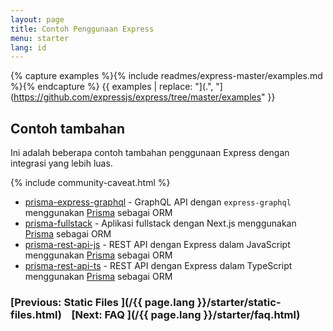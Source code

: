 ```yaml
---
layout: page
title: Contoh Penggunaan Express
menu: starter
lang: id
---
```


{% capture examples %}{% include readmes/express-master/examples.md %}{% endcapture %}
{{ examples | replace: "](.", "](https://github.com/expressjs/express/tree/master/examples" }}

## Contoh tambahan

Ini adalah beberapa contoh tambahan penggunaan Express dengan integrasi yang lebih luas.

{% include community-caveat.html %}

- [prisma-express-graphql](https://github.com/prisma/prisma-examples/tree/latest/typescript/graphql-express) - GraphQL API dengan `express-graphql` menggunakan [Prisma](https://www.npmjs.com/package/prisma) sebagai ORM
- [prisma-fullstack](https://github.com/prisma/prisma-examples/tree/latest/typescript/rest-nextjs-express) - Aplikasi fullstack dengan Next.js menggunakan [Prisma](https://www.npmjs.com/package/prisma) sebagai ORM
- [prisma-rest-api-js](https://github.com/prisma/prisma-examples/tree/latest/javascript/rest-express) - REST API dengan Express dalam JavaScript menggunakan [Prisma](https://www.npmjs.com/package/prisma) sebagai ORM
- [prisma-rest-api-ts](https://github.com/prisma/prisma-examples/tree/latest/typescript/rest-express) - REST API dengan Express dalam TypeScript menggunakan [Prisma](https://www.npmjs.com/package/prisma) sebagai ORM


###  [Previous: Static Files ](/{{ page.lang }}/starter/static-files.html)&nbsp;&nbsp;&nbsp;&nbsp;[Next: FAQ ](/{{ page.lang }}/starter/faq.html)
